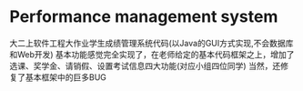 # Performance management system
大二上软件工程大作业学生成绩管理系统代码(以Java的GUI方式实现,不会数据库和Web开发) 
基本功能感觉完全实现了，在老师给定的基本代码框架之上，增加了选课、奖学金、请销假、设置考试信息四大功能(对应小组四位同学)
当然，还修复了基本框架中的巨多BUG
